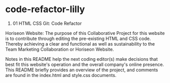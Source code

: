 # code-refactor-lilly
1. 01 HTML CSS Git: Code Refactor

Horiseon Website: The purpose of this Collaborative Project for this website is to contribute through editing the pre-existing HTML and CSS code. Thereby achieving a clear and functional as well as sustainability to the Team Marketing Collaboration or Horiseon Website.

Notes in this README help the next coding editor(s) make decisions that best fit this website's operation and the overall company's online presence.  This README briefly provides an overview of the project, and comments are found in the index.html and style.css documents. 
